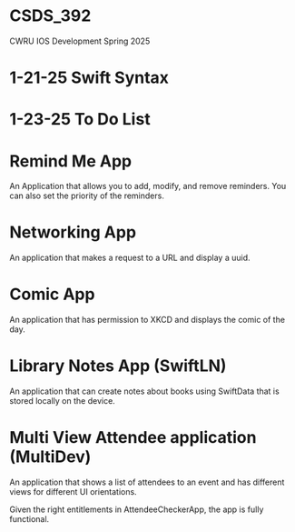 # CSDS_392
CWRU IOS Development Spring 2025

# 1-21-25 Swift Syntax

# 1-23-25 To Do List

# Remind Me App
An Application that allows you to add, modify, and remove reminders. You can also set the priority of the reminders.

# Networking App
An application that makes a request to a URL and display a uuid.

# Comic App
An application that has permission to XKCD and displays the comic of the day.

# Library Notes App (SwiftLN)
An application that can create notes about books using SwiftData that is stored locally on the device.

# Multi View Attendee application (MultiDev)
An application that shows a list of attendees to an event and has different views for different UI orientations.

Given the right entitlements in AttendeeCheckerApp, the app is fully functional.